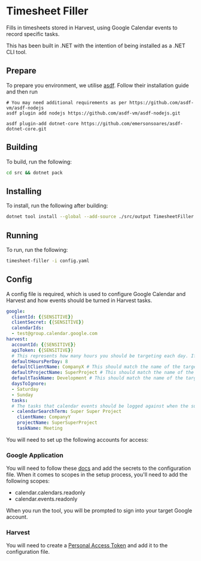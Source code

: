 # Timesheet Filler

Fills in timesheets stored in Harvest, using Google Calendar events to record specific tasks.

This has been built in .NET with the intention of being installed as a .NET CLI tool.

## Prepare

To prepare you environment, we utilise [asdf](https://github.com/asdf-vm/asdf). Follow their installation guide and then run

```
# You may need additional requirements as per https://github.com/asdf-vm/asdf-nodejs
asdf plugin add nodejs https://github.com/asdf-vm/asdf-nodejs.git

asdf plugin-add dotnet-core https://github.com/emersonsoares/asdf-dotnet-core.git
```

## Building

To build, run the following:

```bash
cd src && dotnet pack
```

## Installing

To install, run the following after building:

```bash
dotnet tool install --global --add-source ./src/output TimesheetFiller.Cli
```

## Running

To run, run the following:

```bash
timesheet-filler -i config.yaml
```

## Config

A config file is required, which is used to configure Google Calendar and Harvest and how events should be turned in Harvest tasks.

```yaml
google:
  clientId: {{SENSITIVE}}
  clientSecret: {{SENSITIVE}}
  calendarIds:
  - test@group.calendar.google.com
harvest:
  accountId: {{SENSITIVE}}
  apiToken: {{SENSITIVE}}
  # This represents how many hours you should be targeting each day. If all events for the day don't add up to this time, then the remainder will be logged against the default task.
  defaultHoursPerDay: 8
  defaultClientName: CompanyX # This should match the name of the target Client in Harvest
  defaultProjectName: SuperProject # This should match the name of the target Project in Harvest
  defaultTaskName: Development # This should match the name of the target Task in Harvest
  daysToIgnore:
  - Saturday
  - Sunday
  tasks:
  # The tasks that calendar events should be logged against when the summary partially matches the specified searh term (case insensitive)
  - calendarSearchTerm: Super Super Project
    clientName: CompanyY
    projectName: SuperSuperProject
    taskName: Meeting
```

You will need to set up the following accounts for access:

### Google Application

You will need to follow these [docs](https://www.roundthecode.com/dotnet/how-to-add-google-authentication-to-a-asp-net-core-application) and add the secrets to the configuration file. When it comes to scopes in the setup process, you'll need to add the following scopes:
- calendar.calendars.readonly
- calendar.events.readonly

When you run the tool, you will be prompted to sign into your target Google account.

### Harvest

You will need to create a [Personal Access Token](https://help.getharvest.com/api-v2/authentication-api/authentication/authentication/#personal-access-tokens) and add it to the configuration file.